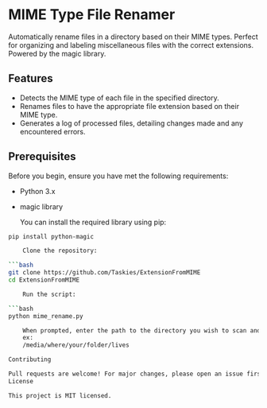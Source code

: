 # MIME Type File Renamer

Automatically rename files in a directory based on their MIME types. Perfect for organizing and labeling miscellaneous files with the correct extensions. Powered by the magic library.

## Features

- Detects the MIME type of each file in the specified directory.
- Renames files to have the appropriate file extension based on their MIME type.
- Generates a log of processed files, detailing changes made and any encountered errors.

## Prerequisites

Before you begin, ensure you have met the following requirements:

- Python 3.x
- magic library

    You can install the required library using pip:

```bash
pip install python-magic

    Clone the repository:

```bash
git clone https://github.com/Taskies/ExtensionFromMIME
cd ExtensionFromMIME

    Run the script:

```bash
python mime_rename.py

    When prompted, enter the path to the directory you wish to scan and rename files.
    ex: 
    /media/where/your/folder/lives

Contributing

Pull requests are welcome! For major changes, please open an issue first to discuss what you'd like to change. Don't forget to update tests as appropriate.
License

This project is MIT licensed.
